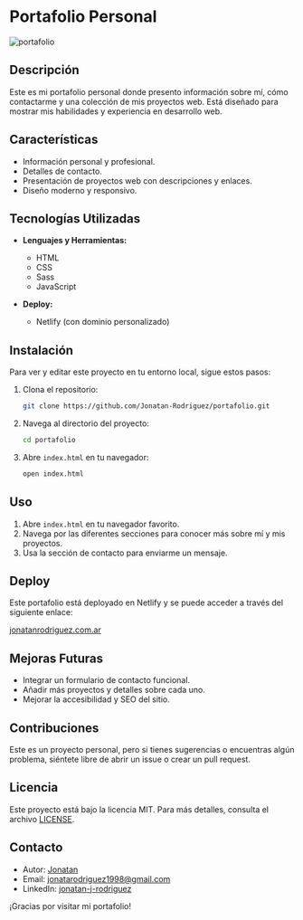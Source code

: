 # Portafolio Personal

![portafolio](https://github.com/Jonatan-Rodriguez/Portafolio/assets/137853210/6bd53578-b145-4fce-9a59-435d09bddd6b)



## Descripción

Este es mi portafolio personal donde presento información sobre mí, cómo contactarme y una colección de mis proyectos web. Está diseñado para mostrar mis habilidades y experiencia en desarrollo web.

## Características

- Información personal y profesional.
- Detalles de contacto.
- Presentación de proyectos web con descripciones y enlaces.
- Diseño moderno y responsivo.

## Tecnologías Utilizadas

- **Lenguajes y Herramientas:**
  - HTML
  - CSS
  - Sass
  - JavaScript

- **Deploy:**
  - Netlify (con dominio personalizado)


## Instalación

Para ver y editar este proyecto en tu entorno local, sigue estos pasos:

1. Clona el repositorio:
    ```bash
    git clone https://github.com/Jonatan-Rodriguez/portafolio.git
    ```

2. Navega al directorio del proyecto:
    ```bash
    cd portafolio
    ```

3. Abre `index.html` en tu navegador:
    ```bash
    open index.html
    ```

## Uso

1. Abre `index.html` en tu navegador favorito.
2. Navega por las diferentes secciones para conocer más sobre mí y mis proyectos.
3. Usa la sección de contacto para enviarme un mensaje.

## Deploy

Este portafolio está deployado en Netlify y se puede acceder a través del siguiente enlace:

[jonatanrodriguez.com.ar](https://jonatanrodriguez.com.ar)

## Mejoras Futuras

- Integrar un formulario de contacto funcional.
- Añadir más proyectos y detalles sobre cada uno.
- Mejorar la accesibilidad y SEO del sitio.

## Contribuciones

Este es un proyecto personal, pero si tienes sugerencias o encuentras algún problema, siéntete libre de abrir un issue o crear un pull request.

## Licencia

Este proyecto está bajo la licencia MIT. Para más detalles, consulta el archivo [LICENSE](LICENSE).

## Contacto

- Autor: [Jonatan](https://github.com/Jonatan-Rodriguez)
- Email: jonatarodriguez1998@gmail.com
- LinkedIn: [jonatan-j-rodriguez](https://www.linkedin.com/in/jonatan-j-rodriguez/)

¡Gracias por visitar mi portafolio!
